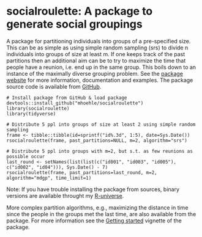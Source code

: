 # socialroulette: A package to generate social groupings

A package for partitioning individuals into groups of a pre-specified size. This can be as simple as using simple random sampling (srs) to divide n individuals into groups of size at least m. If one keeps track of the past partitions then an additional
aim can be to try to maximize the time that people have a reunion, i.e. end up in the same group. This boils
down to an instance of the maximally diverse grouping problem.
See the [package website](https://mhoehle.github.io/socialroulette/)  for more information, documentation and examples. The package source code is available from [GitHub](https://github.com/mhoehle/socialroulette/). 

```
# Install package from GitHub & load package
devtools::install_github("mhoehle/socialroulette")
library(socialroulette)
library(tidyverse)

# Distribute 5 ppl into groups of size at least 2 using simple random sampling
frame <- tibble::tibble(id=sprintf("id%.3d", 1:5), date=Sys.Date())
rsocialroulette(frame, past_partitions=NULL, m=2, algorithm="srs")

# Distribute 5 ppl into groups with m=2, but s.t. as few reunions as possible occur 
last_round <- setNames(list(list(c("id001", "id003", "id005"), c("id002", "id04"))), Sys.Date() - 7)
rsocialroulette(frame, past_partitions=last_round, m=2, algorithm="mdgp", time_limit=1)
```

Note: If you have trouble installing the package from sources, binary versions are available throught my [R-universe](https://hoehleatsu.r-universe.dev/ui#builds).

More complex partition algorithms, e.g., maximizing the distance in time since the people in the groups met the last time, are also available from the package. For more information see the [Getting started](https://mhoehle.github.io/socialroulette/articles/get-started.html) vignette of the package.



